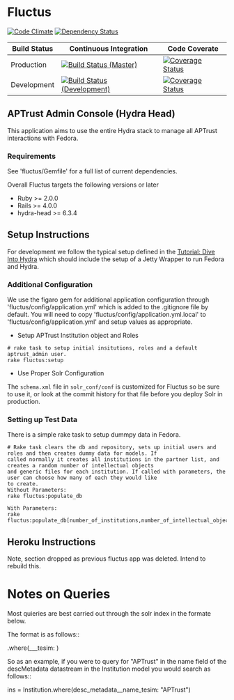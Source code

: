# Fluctus
[![Code Climate](https://codeclimate.com/github/APTrust/fluctus.png)](https://codeclimate.com/github/APTrust/fluctus)
[![Dependency Status](https://gemnasium.com/APTrust/fluctus.png)](https://gemnasium.com/APTrust/fluctus)

Build Status | Continuous Integration | Code Coverate
--- | --- | ---
Production | [![Build Status (Master)](https://travis-ci.org/APTrust/fluctus.png?branch=master)](https://travis-ci.org/APTrust/fluctus) | [![Coverage Status](https://coveralls.io/repos/APTrust/fluctus/badge.png?branch=master)](https://coveralls.io/r/APTrust/fluctus?branch=master)
Development | [![Build Status (Development)](https://travis-ci.org/APTrust/fluctus.png?branch=develop)](https://travis-ci.org/APTrust/fluctus) | [![Coverage Status](https://coveralls.io/repos/APTrust/fluctus/badge.png?branch=develop)](https://coveralls.io/r/APTrust/fluctus?branch=develop)

## APTrust Admin Console (Hydra Head)

This application aims to use the entire Hydra stack to manage all APTrust interactions with Fedora.  

### Requirements

See 'fluctus/Gemfile' for a full list of current dependencies.

Overall Fluctus targets the following versions or later

* Ruby >= 2.0.0
* Rails >= 4.0.0
* hydra-head >= 6.3.4

## Setup Instructions

For development we follow the typical setup defined in the
[Tutorial: Dive Into Hydra](https://github.com/projecthydra/hydra/wiki/Dive-into-Hydra)
which should include the setup of a Jetty Wrapper to run Fedora and Hydra.

### Additional Configuration

We use the figaro gem for additional application configuration through 'fluctus/config/application.yml' which is added
to the .gitignore file by default.  You will need to copy 'fluctus/config/application.yml.local' to
'fluctus/config/application.yml' and setup values as appropriate.


* Setup APTrust Institution object and Roles

````
# rake task to setup initial insitutions, roles and a default aptrust_admin user.
rake fluctus:setup
````

* Use Proper Solr Configuration

The ```schema.xml``` file in ```solr_conf/conf``` is customized for Fluctus so be sure to use it, or look at the commit history for that file before you deploy Solr in production.

### Setting up Test Data

There is a simple rake task to setup dummpy data in Fedora.

````
# Rake task clears the db and repository, sets up initial users and roles and then creates dummy data for models. If
called normally it creates all institutions in the partner list, and creates a random number of intellectual objects
and generic files for each institution. If called with parameters, the user can choose how many of each they would like
to create.
Without Parameters:
rake fluctus:populate_db

With Parameters:
rake fluctus:populate_db[number_of_institutions,number_of_intellectual_objects,number_of_generic_files]
````

## Heroku Instructions

Note, section dropped as previous fluctus app was deleted.  Intend to rebuild this.

# Notes on Queries

Most quieries are best carried out through the solr index in the formate below.

The format is as follows::

  <Class>.where(<rails cased datastream name>__<field name>_tesim: <value>)

So as an example, if you were to query for "APTrust" in the name field of the descMetadata
datastream in the Institution model you would search as follows::

  ins = Institution.where(desc_metadata__name_tesim: "APTrust")